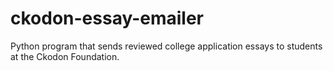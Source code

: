 # ckodon-essay-emailer
Python program that sends reviewed college application essays to students at the Ckodon Foundation.

